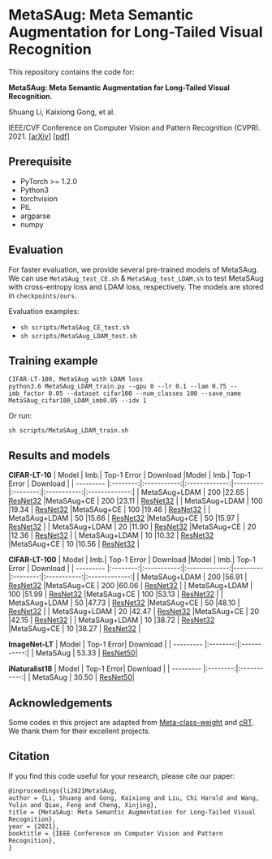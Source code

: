 # MetaSAug: Meta Semantic Augmentation for Long-Tailed Visual Recognition

This repository contains the code for:

**MetaSAug: Meta Semantic Augmentation for Long-Tailed Visual Recognition**.

Shuang Li, Kaixiong Gong, et al.

IEEE/CVF Conference on Computer Vision and Pattern Recognition (CVPR). 2021. [[arXiv](https://arxiv.org/abs/2103.12579)]  [[pdf](https://openaccess.thecvf.com/content/CVPR2021/papers/Li_MetaSAug_Meta_Semantic_Augmentation_for_Long-Tailed_Visual_Recognition_CVPR_2021_paper.pdf)]

## Prerequisite

- PyTorch >= 1.2.0
- Python3
- torchvision
- PIL
- argparse
- numpy

## Evaluation

For faster evaluation, we provide several pre-trained models of MetaSAug. We can use `MetaSAug_test_CE.sh` & `MetaSAug_test_LDAM.sh` to test MetaSAug with cross-entropy loss and LDAM loss, respectively. The models are stored in `checkpoints/ours`.

Evaluation examples: 

- `sh scripts/MetaSAug_CE_test.sh`
- `sh scripts/MetaSAug_LDAM_test.sh`

## Training example

```
CIFAR-LT-100, MetaSAug with LDAM loss
python3.6 MetaSAug_LDAM_train.py --gpu 0 --lr 0.1 --lam 0.75 --imb_factor 0.05 --dataset cifar100 --num_classes 100 --save_name MetaSAug_cifar100_LDAM_imb0.05 --idx 1
```

Or run:

```
sh scripts/MetaSAug_LDAM_train.sh
```

## Results and models
**CIFAR-LT-10**
|   Model   | Imb.| Top-1 Error |   Download    |Model   | Imb.| Top-1 Error |   Download    |
| --------- |:--------:|:-----------:|:-------------:|--------- |:--------:|:-----------:|:-------------:|
| MetaSAug+LDAM | 200  |22.65 | [ResNet32](https://drive.google.com/drive/folders/1eKGWDXBa1jqOBWXRUVks6iZOn2YhKkET?usp=sharing) |MetaSAug+CE | 200  |23.11 | [ResNet32](https://drive.google.com/drive/folders/1eKGWDXBa1jqOBWXRUVks6iZOn2YhKkET?usp=sharing) |
| MetaSAug+LDAM | 100  |19.34 | [ResNet32](https://drive.google.com/drive/folders/1eKGWDXBa1jqOBWXRUVks6iZOn2YhKkET?usp=sharing) |MetaSAug+CE | 100  |19.46 | [ResNet32](https://drive.google.com/drive/folders/1eKGWDXBa1jqOBWXRUVks6iZOn2YhKkET?usp=sharing) |
| MetaSAug+LDAM | 50   |15.66 | [ResNet32](https://drive.google.com/drive/folders/1eKGWDXBa1jqOBWXRUVks6iZOn2YhKkET?usp=sharing) |MetaSAug+CE | 50  |15.97 | [ResNet32](https://drive.google.com/drive/folders/1eKGWDXBa1jqOBWXRUVks6iZOn2YhKkET?usp=sharing) |
| MetaSAug+LDAM | 20   |11.90 | [ResNet32](https://drive.google.com/drive/folders/1eKGWDXBa1jqOBWXRUVks6iZOn2YhKkET?usp=sharing) |MetaSAug+CE | 20  |12.36 | [ResNet32](https://drive.google.com/drive/folders/1eKGWDXBa1jqOBWXRUVks6iZOn2YhKkET?usp=sharing) |
| MetaSAug+LDAM | 10   |10.32 | [ResNet32](https://drive.google.com/drive/folders/1eKGWDXBa1jqOBWXRUVks6iZOn2YhKkET?usp=sharing) |MetaSAug+CE | 10  |10.56 | [ResNet32](https://drive.google.com/drive/folders/1eKGWDXBa1jqOBWXRUVks6iZOn2YhKkET?usp=sharing) |

**CIFAR-LT-100**
|   Model   | Imb.| Top-1 Error |   Download    |Model   | Imb.| Top-1 Error |   Download    |
| --------- |:--------:|:-----------:|:-------------:|--------- |:--------:|:-----------:|:-------------:|
| MetaSAug+LDAM | 200  |56.91 | [ResNet32](https://drive.google.com/drive/folders/1eKGWDXBa1jqOBWXRUVks6iZOn2YhKkET?usp=sharing) |MetaSAug+CE | 200  |60.06 | [ResNet32](https://drive.google.com/drive/folders/1eKGWDXBa1jqOBWXRUVks6iZOn2YhKkET?usp=sharing) |
| MetaSAug+LDAM | 100  |51.99 | [ResNet32](https://drive.google.com/drive/folders/1eKGWDXBa1jqOBWXRUVks6iZOn2YhKkET?usp=sharing) |MetaSAug+CE | 100  |53.13 | [ResNet32](https://drive.google.com/drive/folders/1eKGWDXBa1jqOBWXRUVks6iZOn2YhKkET?usp=sharing) |
| MetaSAug+LDAM | 50   |47.73 | [ResNet32](https://drive.google.com/drive/folders/1eKGWDXBa1jqOBWXRUVks6iZOn2YhKkET?usp=sharing) |MetaSAug+CE | 50  |48.10 | [ResNet32](https://drive.google.com/drive/folders/1eKGWDXBa1jqOBWXRUVks6iZOn2YhKkET?usp=sharing) |
| MetaSAug+LDAM | 20   |42.47 | [ResNet32](https://drive.google.com/drive/folders/1eKGWDXBa1jqOBWXRUVks6iZOn2YhKkET?usp=sharing) |MetaSAug+CE | 20  |42.15 | [ResNet32](https://drive.google.com/drive/folders/1eKGWDXBa1jqOBWXRUVks6iZOn2YhKkET?usp=sharing) |
| MetaSAug+LDAM | 10   |38.72 | [ResNet32](https://drive.google.com/drive/folders/1eKGWDXBa1jqOBWXRUVks6iZOn2YhKkET?usp=sharing) |MetaSAug+CE | 10  |38.27 | [ResNet32](https://drive.google.com/drive/folders/1eKGWDXBa1jqOBWXRUVks6iZOn2YhKkET?usp=sharing) |

**ImageNet-LT**
| Model | Top-1 Error| Download |
| --------- |:--------:|:-----------:|
| MetaSAug |  53.33  | [ResNet50](https://drive.google.com/drive/folders/1HuaMsPCcR4DV1Tev9dHxd4BGU7mxJuqZ?usp=sharing)|

**iNaturalist18**
| Model | Top-1 Error| Download |
| --------- |:--------:|:-----------:|
| MetaSAug |  30.50  | [ResNet50](https://drive.google.com/drive/folders/1yQDFKDQmgxWArHNc9kvEPxMPcs2mXa6O?usp=sharing)|

## Acknowledgements
Some codes in this project are adapted from [Meta-class-weight](https://github.com/abdullahjamal/Longtail_DA) and [cRT](https://github.com/facebookresearch/classifier-balancing). We thank them for their excellent projects.

## Citation
If you find this code useful for your research, please cite our paper:
```
@inproceedings{li2021MetaSAug,
author = {Li, Shuang and Gong, Kaixiong and Liu, Chi Harold and Wang, Yulin and Qiao, Feng and Cheng, Xinjing},
title = {MetaSAug: Meta Semantic Augmentation for Long-Tailed Visual Recognition},
year = {2021},
booktitle = {IEEE Conference on Computer Vision and Pattern Recognition},
}
```


